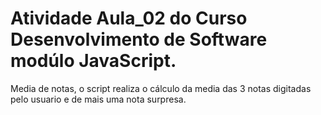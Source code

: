 # Atividade Aula_02 do Curso Desenvolvimento de Software modúlo JavaScript.

Media de notas, o script realiza o cálculo da media das 3 notas digitadas pelo usuario e de mais uma nota surpresa.

